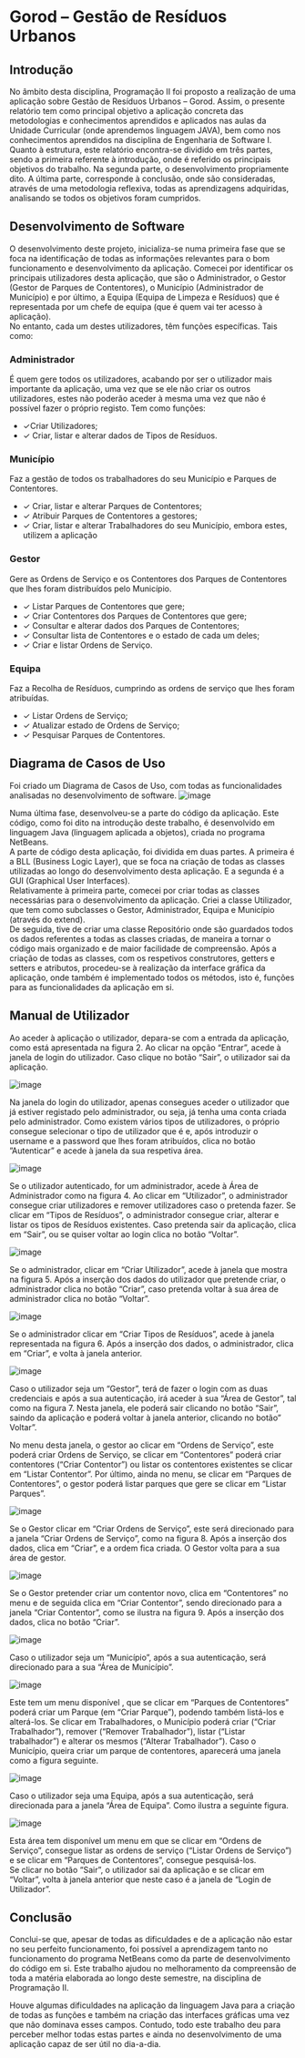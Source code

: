 # Gorod – Gestão de Resíduos Urbanos

## Introdução

No âmbito desta disciplina, Programação II foi proposto a realização de uma aplicação sobre Gestão de Resíduos Urbanos – Gorod. Assim, o presente relatório tem como principal objetivo a aplicação concreta das metodologias e conhecimentos aprendidos e aplicados nas aulas da Unidade Curricular (onde aprendemos linguagem JAVA), bem como nos conhecimentos aprendidos na disciplina de Engenharia de Software I. Quanto à estrutura, este relatório encontra-se dividido em três partes, sendo a primeira referente à introdução, onde é referido os principais objetivos do trabalho. Na segunda parte, o desenvolvimento propriamente dito. A última parte, corresponde à conclusão, onde são consideradas, através de uma metodologia reflexiva, todas as aprendizagens adquiridas, analisando se todos os objetivos foram cumpridos.

## Desenvolvimento de Software

O desenvolvimento deste projeto, inicializa-se numa primeira fase que se foca na identificação de todas as informações relevantes para o bom funcionamento e desenvolvimento da aplicação. Comecei por identificar os principais utilizadores desta aplicação, que são o Administrador, o Gestor (Gestor de Parques de Contentores), o Município (Administrador de Município) e por último, a Equipa (Equipa de Limpeza e Resíduos) que é representada por um chefe de equipa (que é quem vai ter acesso à aplicação).  
No entanto, cada um destes utilizadores, têm funções específicas. Tais como:

### Administrador  

É quem gere todos os utilizadores, acabando por ser o
utilizador mais importante da aplicação, uma vez que se ele não criar os outros
utilizadores, estes não poderão aceder à mesma uma vez que não é possível
fazer o próprio registo. Tem como funções:

* ✓Criar Utilizadores;
* ✓ Criar, listar e alterar dados de Tipos de Resíduos.

### Município

Faz a gestão de todos os trabalhadores do seu Município e
Parques de Contentores.

* ✓ Criar, listar e alterar Parques de Contentores;
* ✓ Atribuir Parques de Contentores a gestores;
* ✓ Criar, listar e alterar Trabalhadores do seu Município, embora estes,
utilizem a aplicação

### Gestor
Gere as Ordens de Serviço e os Contentores dos Parques de
Contentores que lhes foram distribuídos pelo Município.

* ✓ Listar Parques de Contentores que gere;
* ✓ Criar Contentores dos Parques de Contentores que gere;
* ✓ Consultar e alterar dados dos Parques de Contentores;
* ✓ Consultar lista de Contentores e o estado de cada um deles;
* ✓ Criar e listar Ordens de Serviço.

### Equipa
Faz a Recolha de Resíduos, cumprindo as ordens de serviço que
lhes foram atribuídas.

* ✓ Listar Ordens de Serviço;
* ✓ Atualizar estado de Ordens de Serviço;
* ✓ Pesquisar Parques de Contentores.

## Diagrama de Casos de Uso

Foi criado um Diagrama de Casos de Uso, com todas as funcionalidades analisadas no
desenvolvimento de software.
![image](https://user-images.githubusercontent.com/61700999/207396807-8b399aff-eae6-4288-9123-f2acdc0330d8.png)

Numa última fase, desenvolveu-se a parte do código da aplicação. Este código, como foi
dito na introdução deste trabalho, é desenvolvido em linguagem Java (linguagem aplicada a
objetos), criada no programa NetBeans.  
A parte de código desta aplicação, foi dividida em duas partes. A primeira é a BLL
(Business Logic Layer), que se foca na criação de todas as classes utilizadas ao longo do
desenvolvimento desta aplicação. E a segunda é a GUI (Graphical User Interfaces).  
Relativamente à primeira parte, comecei por criar todas as classes necessárias para o
desenvolvimento da aplicação. Criei a classe Utilizador, que tem como subclasses o Gestor,
Administrador, Equipa e Município (através do extend).  
De seguida, tive de criar uma classe Repositório onde são guardados todos os dados
referentes a todas as classes criadas, de maneira a tornar o código mais organizado e de maior
facilidade de compreensão.  Após a criação de todas as classes, com os respetivos construtores, getters e setters e
atributos, procedeu-se à realização da interface gráfica da aplicação, onde também é
implementado todos os métodos, isto é, funções para as funcionalidades da aplicação em si.

## Manual de Utilizador

Ao aceder à aplicação o utilizador, depara-se com a entrada da aplicação, como está
apresentada na figura 2. Ao clicar na opção “Entrar”, acede à janela de login do utilizador. Caso
clique no botão “Sair”, o utilizador sai da aplicação.

![image](https://user-images.githubusercontent.com/61700999/207397142-23d5ec9c-2191-4f1e-abea-8198d3c4b001.png)

Na janela do login do utilizador, apenas consegues aceder o utilizador que já estiver
registado pelo administrador, ou seja, já tenha uma conta criada pelo administrador. Como
existem vários tipos de utilizadores, o próprio consegue selecionar o tipo de utilizador que é e,
após introduzir o username e a password que lhes foram atribuídos, clica no botão ”Autenticar”
e acede à janela da sua respetiva área.

![image](https://user-images.githubusercontent.com/61700999/207397223-729f64ea-f721-4827-bec3-462d2710e216.png)

Se o utilizador autenticado, for um administrador, acede à Área de Administrador como
na figura 4. Ao clicar em “Utilizador”, o administrador consegue criar utilizadores e remover
utilizadores caso o pretenda fazer. Se clicar em “Tipos de Resíduos”, o administrador consegue
criar, alterar e listar os tipos de Resíduos existentes.
Caso pretenda sair da aplicação, clica em “Sair”, ou se quiser voltar ao login clica no
botão “Voltar”.

![image](https://user-images.githubusercontent.com/61700999/207397310-7d2445ca-e343-468c-80a9-9d3fb337d083.png)

Se o administrador, clicar em “Criar Utilizador”, acede à janela que mostra na figura 5.
Após a inserção dos dados do utilizador que pretende criar, o administrador clica no botão “Criar”,
caso pretenda voltar à sua área de administrador clica no botão “Voltar”.

![image](https://user-images.githubusercontent.com/61700999/207397790-c0985995-eeb9-4097-a0e2-0611fd686d1f.png)

Se o administrador clicar em “Criar Tipos de Resíduos”, acede à janela
representada na figura 6. Após a inserção dos dados, o administrador, clica em “Criar”, e
volta à janela anterior.

![image](https://user-images.githubusercontent.com/61700999/207397878-8e05092a-d6de-4681-a236-d8b876aa4a25.png)

Caso o utilizador seja um “Gestor”, terá de fazer o login com as duas credenciais e após
a sua autenticação, irá aceder à sua “Área de Gestor”, tal como na figura 7. Nesta janela, ele
poderá sair clicando no botão “Sair”, saindo da aplicação e poderá voltar à janela anterior,
clicando no botão” Voltar”. 

No menu desta janela, o gestor ao clicar em “Ordens de Serviço”, este poderá criar Ordens
de Serviço, se clicar em “Contentores” poderá criar contentores (“Criar Contentor”) ou listar os
contentores existentes se clicar em “Listar Contentor”. Por último, ainda no menu, se clicar em
“Parques de Contentores”, o gestor poderá listar parques que gere se clicar em “Listar Parques”.

![image](https://user-images.githubusercontent.com/61700999/207397967-18382b86-03cd-4f81-b04c-0e372df85bef.png)

Se o Gestor clicar em “Criar Ordens de Serviço”, este será direcionado para a janela “Criar
Ordens de Serviço”, como na figura 8. Após a inserção dos dados, clica em “Criar”, e a ordem
fica criada. O Gestor volta para a sua área de gestor.

![image](https://user-images.githubusercontent.com/61700999/207398041-a8a4a8f8-8595-466f-b30c-edf7669ca62e.png)

Se o Gestor pretender criar um contentor novo, clica em “Contentores” no menu e de
seguida clica em “Criar Contentor”, sendo direcionado para a janela “Criar Contentor”, como se
ilustra na figura 9. Após a inserção dos dados, clica no botão “Criar”.

![image](https://user-images.githubusercontent.com/61700999/207398120-286af569-f6f9-484f-9dfe-7956a79e076d.png)

Caso o utilizador seja um “Município”, após a sua autenticação, será direcionado para a
sua “Área de Município”. 

![image](https://user-images.githubusercontent.com/61700999/207398219-31c2d1f8-d86c-4852-91f2-dba966345788.png)

Este tem um menu disponível , que se clicar em “Parques de Contentores” poderá criar
um Parque (em “Criar Parque”), podendo também listá-los e alterá-los. Se clicar em
Trabalhadores, o Município poderá criar (“Criar Trabalhador”), remover (“Remover
Trabalhador”), listar (“Listar trabalhador”) e alterar os mesmos (“Alterar Trabalhador”).
Caso o Município, queira criar um parque de contentores, aparecerá uma janela como a
figura seguinte.

![image](https://user-images.githubusercontent.com/61700999/207398284-b93ac4eb-d5b0-44bc-a60e-af2146d1d4d3.png)

Caso o utilizador seja uma Equipa, após a sua autenticação, será direcionada para a janela
“Área de Equipa”. Como ilustra a seguinte figura.

![image](https://user-images.githubusercontent.com/61700999/207398387-8b19bb4c-67fd-46a9-b5ab-5a619f402fdd.png)

Esta área tem disponível um menu em que se clicar em “Ordens de Serviço”, consegue
listar as ordens de serviço (“Listar Ordens de Serviço”) e se clicar em “Parques de Contentores”,
consegue pesquisá-los.  
Se clicar no botão “Sair”, o utilizador sai da aplicação e se clicar em “Voltar”, volta à
janela anterior que neste caso é a janela de “Login de Utilizador”.

## Conclusão

Conclui-se que, apesar de todas as dificuldades e de a aplicação não estar no seu perfeito
funcionamento, foi possível a aprendizagem tanto no funcionamento do programa NetBeans
como da parte de desenvolvimento do código em si. Este trabalho ajudou no melhoramento da
compreensão de toda a matéria elaborada ao longo deste semestre, na disciplina de Programação
II.  

Houve algumas dificuldades na aplicação da linguagem Java para a criação de todas as
funções e também na criação das interfaces gráficas uma vez que não dominava esses campos.
Contudo, todo este trabalho deu para perceber melhor todas estas partes e ainda no
desenvolvimento de uma aplicação capaz de ser útil no dia-a-dia.  









